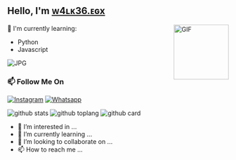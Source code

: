 ## Hello, I'm [ᴡ4ʟᴋ36.ᴇɢx](https://instagram.com/_.ane__es._) 

<img align="right" alt="GIF" height="125px" src="https://i.imgur.com/40B00xt.mp4" />

:page_with_curl: I'm currently learning:
- Python
- Javascript

<img align="center" fit="fill" alt="JPG" src="https://i.imgur.com/dLFWwXd.jpeg" />

### 📫 Follow Me On
<a href="https://www.instagram.com/_.ane__es._" target="_blank"><img src="https://img.shields.io/badge/Instagram-%23E4405F.svg?&style=flat-square&logo=instagram&logoColor=white" alt="Instagram"></a>
<a href="https://wa.me/917356378949" target="_blank"><img src="https://img.shields.io/badge/Whatsapp-%808080.svg?&style=flat-square&logo=Whatsapp&logoColor=white" alt="Whatsapp"></a>

![github stats](https://github-readme-stats.vercel.app/api?username=aneeswalker&show_icons=true&theme=radical)
![github toplang](https://github-readme-stats.vercel.app/api/top-langs/?username=aneeswalker&layout=compact&theme=nightowl)
![github card](https://github-readme-stats.vercel.app/api/pin/?username=aneeswalker&repo=walker&heme=dark)

- 👀 I’m interested in ...
- 🌱 I’m currently learning ...
- 💞️ I’m looking to collaborate on ...
- 📫 How to reach me ...


